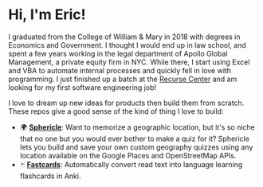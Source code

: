 # Hi, I'm Eric!

I graduated from the College of William & Mary in 2018 with degrees in Economics and Government. I thought I would end up in law school, and spent a few years working in the legal department of Apollo Global Management, a private equity firm in NYC. While there, I start using Excel and VBA to automate internal processes and quickly fell in love with programming. I just finished up a batch at the [Recurse Center](https://recurse.com) and am looking for my first software engineering job!

I love to dream up new ideas for products then build them from scratch. These repos give a good sense of the kind of thing I love to build:

- 🌍 [**Sphericle**](https://github.com/eric-barch/sphericle): Want to memorize a geographic location, but it's so niche that no one but you would ever bother to make a quiz for it? Sphericle lets you build and save your own custom geography quizzes using any location available on the Google Places and OpenStreetMap APIs.
- 🃏 [**Fastcards**](https://github.com/eric-barch/fastcards): Automatically convert read text into language learning flashcards in Anki.
